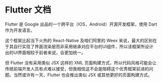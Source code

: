 # Flutter 文档

Flutter 是 Google 出品的一个跨平台（IOS，Android）开源开发框架，使用 Dart 作为开发语言。

这个框架比起当下火热的 React-Native 及咱们阿里的 Weex 来说，最大的区别在于其自行实现了界面渲染层而非采用继承对应平台的UI组件，所以该框架所设计出的UI界面相较于前者来说，会更加统一。

但 Flutter 没有采用类似 JSX 这样的 XML 页面构建方式，所以代码风格可能会让传统前端开发人员有点难以接受，但我相信这不会是阻碍这个优秀框架前进的问题。当然或许有一天，Flutter 也会推出类似 JSX 或其他更好的页面构建方式。





